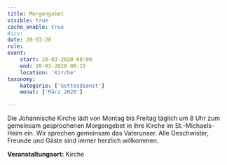 ```yaml
---
title: Morgengebet
visible: true
cache_enable: true
#ics: 
date: 20-03-20
rule: 
event:
	start: 20-03-2020 08:00
	end: 20-03-2020 08:15
	location: 'Kirche'
taxonomy:
	kategorie: ['Gottesdienst']
	monat: ['März 2020']

---
```

Die Johannische Kirche lädt von Montag bis Freitag täglich um 8 Uhr zum gemeinsam gesprochenen Morgengebet in ihre Kirche im St.-Michaels-Heim ein. Wir sprechen gemeinsam das Vaterunser. Alle Geschwister, Freunde und Gäste sind immer herzlich willkommen.



**Veranstaltungsort:** Kirche

